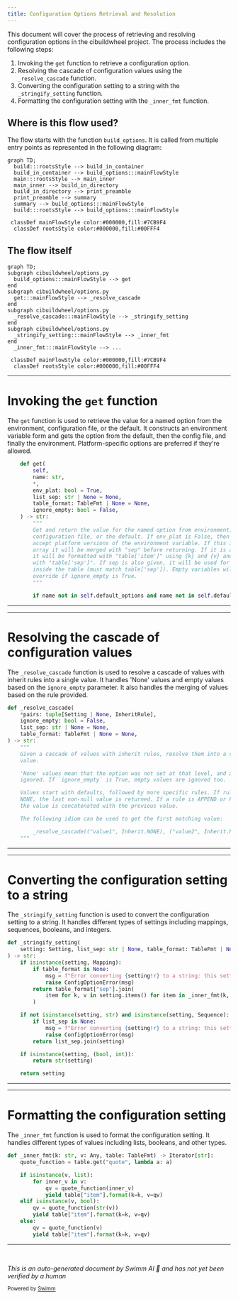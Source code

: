 ```yaml
---
title: Configuration Options Retrieval and Resolution
---
```

This document will cover the process of retrieving and resolving configuration options in the cibuildwheel project. The process includes the following steps:

1. Invoking the `get` function to retrieve a configuration option.
2. Resolving the cascade of configuration values using the `_resolve_cascade` function.
3. Converting the configuration setting to a string with the `_stringify_setting` function.
4. Formatting the configuration setting with the `_inner_fmt` function.

## Where is this flow used?

The flow starts with the function `build_options`. It is called from multiple entry points as represented in the following diagram:

```mermaid
graph TD;
  build:::rootsStyle --> build_in_container
  build_in_container --> build_options:::mainFlowStyle
  main:::rootsStyle --> main_inner
  main_inner --> build_in_directory
  build_in_directory --> print_preamble
  print_preamble --> summary
  summary --> build_options:::mainFlowStyle
  build:::rootsStyle --> build_options:::mainFlowStyle

 classDef mainFlowStyle color:#000000,fill:#7CB9F4
  classDef rootsStyle color:#000000,fill:#00FFF4
```

## The flow itself

```mermaid
graph TD;
subgraph cibuildwheel/options.py
  build_options:::mainFlowStyle --> get
end
subgraph cibuildwheel/options.py
  get:::mainFlowStyle --> _resolve_cascade
end
subgraph cibuildwheel/options.py
  _resolve_cascade:::mainFlowStyle --> _stringify_setting
end
subgraph cibuildwheel/options.py
  _stringify_setting:::mainFlowStyle --> _inner_fmt
end
  _inner_fmt:::mainFlowStyle --> ...

 classDef mainFlowStyle color:#000000,fill:#7CB9F4
  classDef rootsStyle color:#000000,fill:#00FFF4
```

<SwmSnippet path="/cibuildwheel/options.py" line="410">

---

# Invoking the `get` function

The `get` function is used to retrieve the value for a named option from the environment, configuration file, or the default. It constructs an environment variable form and gets the option from the default, then the config file, and finally the environment. Platform-specific options are preferred if they're allowed.

```python
    def get(
        self,
        name: str,
        *,
        env_plat: bool = True,
        list_sep: str | None = None,
        table_format: TableFmt | None = None,
        ignore_empty: bool = False,
    ) -> str:
        """
        Get and return the value for the named option from environment,
        configuration file, or the default. If env_plat is False, then don't
        accept platform versions of the environment variable. If this is an
        array it will be merged with "sep" before returning. If it is a table,
        it will be formatted with "table['item']" using {k} and {v} and merged
        with "table['sep']". If sep is also given, it will be used for arrays
        inside the table (must match table['sep']). Empty variables will not
        override if ignore_empty is True.
        """

        if name not in self.default_options and name not in self.default_platform_options:
```

---

</SwmSnippet>

<SwmSnippet path="/cibuildwheel/options.py" line="162">

---

# Resolving the cascade of configuration values

The `_resolve_cascade` function is used to resolve a cascade of values with inherit rules into a single value. It handles 'None' values and empty values based on the `ignore_empty` parameter. It also handles the merging of values based on the rule provided.

```python
def _resolve_cascade(
    *pairs: tuple[Setting | None, InheritRule],
    ignore_empty: bool = False,
    list_sep: str | None = None,
    table_format: TableFmt | None = None,
) -> str:
    """
    Given a cascade of values with inherit rules, resolve them into a single
    value.

    'None' values mean that the option was not set at that level, and are
    ignored. If `ignore_empty` is True, empty values are ignored too.

    Values start with defaults, followed by more specific rules. If rules are
    NONE, the last non-null value is returned. If a rule is APPEND or PREPEND,
    the value is concatenated with the previous value.

    The following idiom can be used to get the first matching value:

        _resolve_cascade(("value1", Inherit.NONE), ("value2", Inherit.NONE), ...)))
    """
```

---

</SwmSnippet>

<SwmSnippet path="/cibuildwheel/options.py" line="245">

---

# Converting the configuration setting to a string

The `_stringify_setting` function is used to convert the configuration setting to a string. It handles different types of settings including mappings, sequences, booleans, and integers.

```python
def _stringify_setting(
    setting: Setting, list_sep: str | None, table_format: TableFmt | None
) -> str:
    if isinstance(setting, Mapping):
        if table_format is None:
            msg = f"Error converting {setting!r} to a string: this setting doesn't accept a table"
            raise ConfigOptionError(msg)
        return table_format["sep"].join(
            item for k, v in setting.items() for item in _inner_fmt(k, v, table_format)
        )

    if not isinstance(setting, str) and isinstance(setting, Sequence):
        if list_sep is None:
            msg = f"Error converting {setting!r} to a string: this setting doesn't accept a list"
            raise ConfigOptionError(msg)
        return list_sep.join(setting)

    if isinstance(setting, (bool, int)):
        return str(setting)

    return setting
```

---

</SwmSnippet>

<SwmSnippet path="/cibuildwheel/options.py" line="457">

---

# Formatting the configuration setting

The `_inner_fmt` function is used to format the configuration setting. It handles different types of values including lists, booleans, and other types.

```python
def _inner_fmt(k: str, v: Any, table: TableFmt) -> Iterator[str]:
    quote_function = table.get("quote", lambda a: a)

    if isinstance(v, list):
        for inner_v in v:
            qv = quote_function(inner_v)
            yield table["item"].format(k=k, v=qv)
    elif isinstance(v, bool):
        qv = quote_function(str(v))
        yield table["item"].format(k=k, v=qv)
    else:
        qv = quote_function(v)
        yield table["item"].format(k=k, v=qv)
```

---

</SwmSnippet>

&nbsp;

*This is an auto-generated document by Swimm AI 🌊 and has not yet been verified by a human*

<SwmMeta version="3.0.0" repo-id="Z2l0aHViJTNBJTNBY2lidWlsZHdoZWVsJTNBJTNBZ2lsYWRuYXZvdA==" repo-name="cibuildwheel" doc-type="flows"><sup>Powered by [Swimm](/)</sup></SwmMeta>
